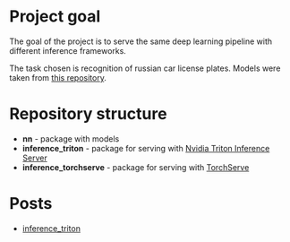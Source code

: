 # Project goal

The goal of the project is to serve the same deep learning pipeline with different inference frameworks.

The task chosen is recognition of russian car license plates. Models were taken from [this repository](https://github.com/EtokonE/License_Plate_Recognition).

# Repository structure

- __nn__ - package with models
- __inference_triton__ - package for serving with [Nvidia Triton Inference Server](https://developer.nvidia.com/nvidia-triton-inference-server)
- __inference_torchserve__ - package for serving with [TorchServe](https://pytorch.org/serve/)

# Posts

- [inference_triton](https://habr.com/ru/post/717890/)

